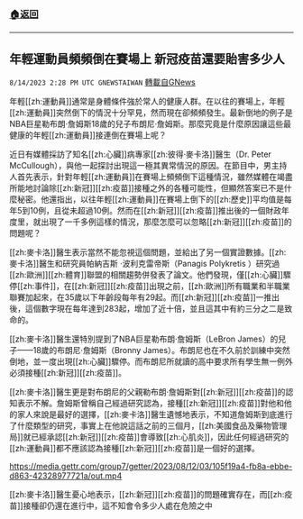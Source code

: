 ###  [:house:返回](README.md)
---


## 年輕運動員頻頻倒在賽場上  新冠疫苗還要貽害多少人
`8/14/2023 2:28 PM UTC GNEWSTAIWAN` [轉載自GNews](https://gnews.org/articles/1552226)

年輕[[zh:運動員]]通常是身體條件強於常人的健康人群。在以往的賽場上，年輕[[zh:運動員]]突然倒下的情況十分罕見，然而現在卻頻頻發生。最新倒地的例子是NBA巨星勒布朗·詹姆斯18歲的兒子布朗尼·詹姆斯。那麼究竟是什麼原因讓這些最健康的年輕[[zh:運動員]]接連倒在賽場上呢？

近日有媒體採訪了知名[[zh:心臟]]病專家[[zh:彼得·麥卡洛]]醫生（Dr. Peter McCullough），與他一起探討出現這一極其異常情況的原因。在節目中，男主持人首先表示，針對年輕[[zh:運動員]]在賽場上頻頻倒下這種情況，雖然媒體在竭盡所能地討論除[[zh:新冠]][[zh:疫苗]]接種之外的各種可能性，但顯然答案已不是什麼秘密。他還指出，以往年輕[[zh:運動員]]在賽場上倒下的[[zh:歷史]]平均值是每年5到10例，且從未超過10例。然而在[[zh:新冠]][[zh:疫苗]]推出後的一個財政年度里，就出現了一千多例這樣的情況，那麼怎麼可以忽略[[zh:新冠]][[zh:疫苗]]的問題呢？

[[zh:麥卡洛]]醫生表示當然不能忽視這個問題，並給出了另一個實證數據。[[zh:麥卡洛]]醫生和研究員帕納吉斯 ·波利克雷帝斯（Panagis Polykretis ）研究過[[zh:歐洲]][[zh:體育]]聯盟的相關趨勢併發表了論文。他們發現，僅[[zh:心臟]]驟停[[zh:事件]]，在[[zh:新冠]][[zh:疫苗]]出現之前，[[zh:歐洲]]所有職業和半職業聯賽加起來，在35歲以下年齡段每年有29起。而[[zh:新冠]][[zh:疫苗]]一推出後，這個數字現在每年達到283起，增加了近十倍，並且這其中有約三分之二是致命的。 

[[zh:麥卡洛]]醫生還特別提到了NBA巨星勒布朗·詹姆斯（LeBron James）的兒子——18歲的布朗尼·詹姆斯（Bronny James）。布朗尼也在不久前於訓練中突然倒地，並一度出現[[zh:心臟]]驟停。而布朗尼所就讀的高中要求所有學生無一例外必須接種[[zh:新冠]][[zh:疫苗]]。

[[zh:麥卡洛]]醫生更是對布朗尼的父親勒布朗·詹姆斯對[[zh:新冠]][[zh:疫苗]]的認知表示不解。詹姆斯曾稱自己經過研究認為，接種[[zh:新冠]][[zh:疫苗]]對他和他的家人來說是最好的選擇，[[zh:麥卡洛]]醫生遺憾地表示，不知道詹姆斯到底進行了什麼類型的研究，事實上在他說這話之前的三個月，[[zh:美國食品及藥物管理局]]就已經承認[[zh:新冠]][[zh:疫苗]]會導致[[zh:心肌炎]]，因此任何經過研究的[[zh:運動員]]都不應該認為接種[[zh:新冠]][[zh:疫苗]]是一個好的選擇。


https://media.gettr.com/group7/getter/2023/08/12/03/105f19a4-fb8a-ebbe-d863-42328977721a/out.mp4



[[zh:麥卡洛]]醫生憂心地表示，[[zh:新冠]][[zh:疫苗]]的問題確實存在，而[[zh:疫苗]]接種卻仍還在進行中，這不知會令多少人處在危險之中
